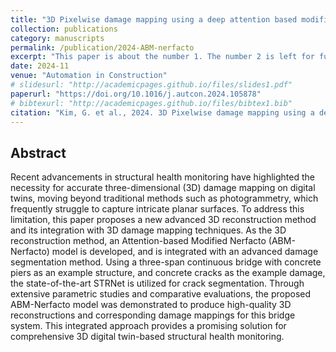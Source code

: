 ```yaml
---
title: "3D Pixelwise damage mapping using a deep attention based modified Nerfacto"
collection: publications
category: manuscripts
permalink: /publication/2024-ABM-nerfacto
excerpt: "This paper is about the number 1. The number 2 is left for future work."
date: 2024-11
venue: "Automation in Construction"
# slidesurl: "http://academicpages.github.io/files/slides1.pdf"
paperurl: "https://doi.org/10.1016/j.autcon.2024.105878"
# bibtexurl: "http://academicpages.github.io/files/bibtex1.bib"
citation: "Kim, G. et al., 2024. 3D Pixelwise damage mapping using a deep attention based modified Nerfacto. Automation in Construction, 168, 105878."
---
```


## Abstract

Recent advancements in structural health monitoring have highlighted the necessity for accurate three-dimensional (3D) damage mapping on digital twins, moving beyond traditional methods such as photogrammetry, which frequently struggle to capture intricate planar surfaces. To address this limitation, this paper proposes a new advanced 3D reconstruction method and its integration with 3D damage mapping techniques. As the 3D reconstruction method, an Attention-based Modified Nerfacto (ABM-Nerfacto) model is developed, and is integrated with an advanced damage segmentation method. Using a three-span continuous bridge with concrete piers as an example structure, and concrete cracks as the example damage, the state-of-the-art STRNet is utilized for crack segmentation. Through extensive parametric studies and comparative evaluations, the proposed ABM-Nerfacto model was demonstrated to produce high-quality 3D reconstructions and corresponding damage mappings for this bridge system. This integrated approach provides a promising solution for comprehensive 3D digital twin-based structural health monitoring.
